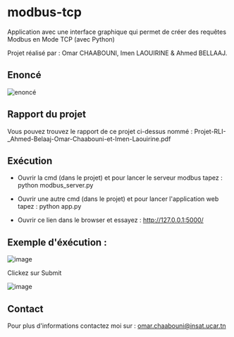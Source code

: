 # modbus-tcp

Application avec  une interface graphique qui permet de créer des requêtes Modbus en Mode TCP (avec Python) 

Projet réalisé par : Omar CHAABOUNI, Imen LAOUIRINE & Ahmed BELLAAJ.

## Enoncé

![enoncé](https://user-images.githubusercontent.com/55398565/152688634-098c70ae-a7e8-429f-ad4e-80740d18d0f6.PNG)


## Rapport du projet

Vous pouvez trouvez le rapport de ce projet ci-dessus nommé :
Projet-RLI-_Ahmed-Belaaj-Omar-Chaabouni-et-Imen-Laouirine.pdf

## Exécution

- Ouvrir la cmd (dans le projet) et pour lancer le serveur modbus tapez : python modbus_server.py

- Ouvrir une autre cmd (dans le projet) et pour lancer l'application web tapez : python app.py

- Ouvrir ce lien dans le browser et essayez : http://127.0.0.1:5000/ 

## Exemple d'éxécution :
![image](https://user-images.githubusercontent.com/55398565/152689180-49cb7cb2-4414-4364-98d7-9c565abb983e.png)

Clickez sur Submit

![image](https://user-images.githubusercontent.com/55398565/152689220-82f96952-a48a-4ba7-92a2-d7a4a2cef45e.png)

## Contact

Pour plus d'informations contactez moi sur : omar.chaabouni@insat.ucar.tn
